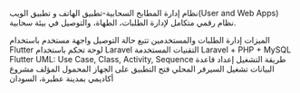 نظام إدارة المطابخ السحابية-تطبيق الهاتف و تطبيق الويب(User and Web Apps) 
نظام رقمي متكامل لإدارة الطلبات، الطهاة، والتوصيل في بيئة سحابية.

الميزات
إدارة الطلبات والمستخدمين
تتبع حالة التوصيل
واجهة مستخدم باستخدام Flutter
لوحة تحكم باستخدام Laravel
التقنيات المستخدمة
Laravel + PHP + MySQL
Flutter
UML: Use Case, Class, Activity, Sequence
طريقة التشغيل
إعداد قاعدة البيانات
تشغيل السيرفر المحلي
فتح التطبيق على الجهاز المحمول
المؤلف
مشروع أكاديمي بمدينة عطبرة، السودان
